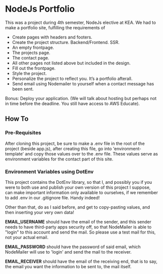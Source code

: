 # NodeJs Portfolio
This was a project during 4th semester, NodeJs elective at KEA. We had to make a portfolio site, fulfilling the requirements of

- Create pages with headers and footers. 
- Create the project structure. Backend/Frontend. SSR. 
- An empty frontpage. 
- The projects page.
- The contact page.
- All other pages not listed above but included in the design.
- Fill out the frontpage.
- Style the project.
- Personalize the project to reflect you. It’s a portfolio afterall. 
- Send email using Nodemailer to yourself when a contact message has been sent.

Bonus: Deploy your application. (We will talk about hosting but perhaps not in time before the deadline. You still have access to AWS Educate).

## How To
### Pre-Requisites
After cloning this project, be sure to make a .env file in the root of the project (beside app.js), after creating this file, go into 'environment-template' and copy those values over to the .env file. These values serve as environment variables for the contact part of this site.


### Environment Variables using DotEnv
This project contains the DotEnv library, so that I, and possibly you if you were to both use and publish your own version of this project I suppose, can make important information only available to ourselves, if we remember to add .env in our .gitignore file. Handy indeed!

Other than that, do as I said before, and get to copy-pasting values, and then inserting your very own data!

**EMAIL_USERNAME** should have the email of the sender, and this sender needs to have third-party apps security off, so that NodeMailer is able to "login" to this account and send the mail. So please use a test mail for this, not your actual email.

**EMAIL_PASSWORD** should have the password of said email, which NodeMailer will use to 'login' and send the mail to the receiver.

**EMAIL_RECEIVER** should have the email of the receiving end, that is to say, the email you want the information to be sent to, the mail itself.
